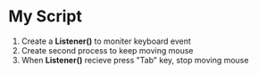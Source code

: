 # My Script
1. Create a **Listener()** to moniter keyboard event
2. Create second process to keep moving mouse
3. When **Listener()** recieve press "Tab" key, stop moving mouse
